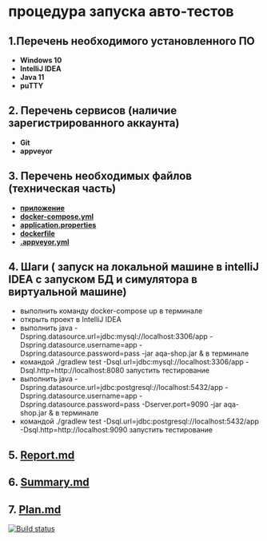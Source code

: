 # процедура запуска авто-тестов

## 1.Перечень необходимого установленного ПО

* **Windows 10**
* **IntelliJ IDEA**
* **Java 11**
* **puTTY**

## 2. Перечень сервисов (наличие зарегистрированного аккаунта)

* **Git**
* **appveyor**

## 3. Перечень необходимых файлов (техническая часть)

* **[ приложение ](https://github.com/UBCh/courseProject/blob/master/aqa-shop.jar)**
* **[ docker-compose.yml  ](https://github.com/UBCh/courseProject/blob/dd8cbf9a88bad9e07253c54bdde1d59caaf547b8/docker-compose.yml#L1)**
* **[ application.properties ](https://github.com/UBCh/courseProject/blob/dd8cbf9a88bad9e07253c54bdde1d59caaf547b8/application.properties#L1)**
* **[dockerfile](https://github.com/UBCh/courseProject/blob/f01747dcec4f7987f9e92d08a0873b2906f18949/Dockerfile#L1)**
* **[ .appveyor.yml ](https://github.com/UBCh/courseProject/blob/dd8cbf9a88bad9e07253c54bdde1d59caaf547b8/.appveyor.yml#L1)**

## 4. Шаги ( запуск на локальной машине в intelliJ IDEA с запуском БД и симулятора в виртуальной машине)

* выполнить команду docker-compose up в терминале
* открыть проект в IntelliJ IDEA
* выполнить java -Dspring.datasource.url=jdbc:mysql://localhost:3306/app -Dspring.datasource.username=app
  -Dspring.datasource.password=pass -jar aqa-shop.jar & в терминале
* командой ./gradlew test -Dsql.url=jdbc:mysql://localhost:3306/app -Dsql.http=http://localhost:8080 запустить
  тестирование
* выполнить java -Dspring.datasource.url=jdbc:postgresql://localhost:5432/app -Dspring.datasource.username=app
  -Dspring.datasource.password=pass -Dserver.port=9090 -jar aqa-shop.jar & в терминале
* командой ./gradlew test -Dsql.url=jdbc:postgresql://localhost:5432/app -Dsql.http=http://localhost:9090 запустить
  тестирование

## 5. [ Report.md ](https://github.com/UBCh/courseProject/blob/master/Report.md)

## 6.  [Summary.md ](https://github.com/UBCh/courseProject/blob/master/Summary.md)

## 7.  [Plan.md](https://github.com/UBCh/courseProject/blob/master/Plan/Plan.md)

[![Build status](https://ci.appveyor.com/api/projects/status/pg1j3uk0o1xqphlt?svg=true)](https://ci.appveyor.com/project/UBCh/courseproject)
